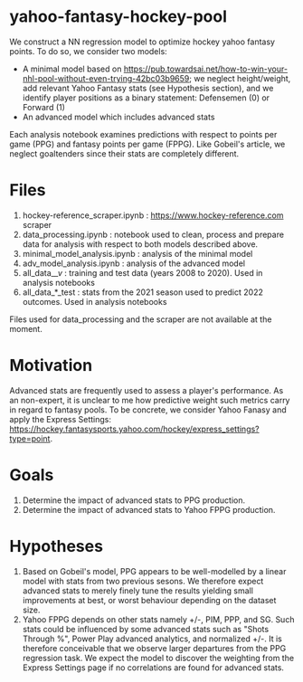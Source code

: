 # yahoo-fantasy-hockey-pool
We construct a NN regression model to optimize hockey yahoo fantasy points. To do so, we consider two models:
* A minimal model based on https://pub.towardsai.net/how-to-win-your-nhl-pool-without-even-trying-42bc03b9659; we neglect height/weight, add relevant Yahoo Fantasy stats (see Hypothesis section), and we identify player positions as a binary statement: Defensemen (0) or Forward (1)
* An advanced model which includes advanced stats

Each analysis notebook examines predictions with respect to points per game (PPG) and fantasy points per game (FPPG). Like Gobeil's article, we neglect goaltenders since their stats are completely different.

# Files
1. hockey-reference_scraper.ipynb : https://www.hockey-reference.com scraper
2. data_processing.ipynb : notebook used to clean, process and prepare data for analysis with respect to both models described above.
3. minimal_model_analysis.ipynb : analysis of the minimal model
4. adv_model_analysis.ipynb : analysis of the advanced model
5. all_data_*_v* : training and test data (years 2008 to 2020). Used in analysis notebooks
6. all_data_*_test : stats from the 2021 season used to predict 2022 outcomes. Used in analysis notebooks

Files used for data_processing and the scraper are not available at the moment. 

# Motivation
Advanced stats are frequently used to assess a player's performance. As an non-expert, it is unclear to me how predictive weight such metrics carry in regard to fantasy pools. To be concrete, we consider Yahoo Fanasy and apply the Express Settings: https://hockey.fantasysports.yahoo.com/hockey/express_settings?type=point.

# Goals
1. Determine the impact of advanced stats to PPG production.
2. Determine the impact of advanced stats to Yahoo FPPG production. 

# Hypotheses
1. Based on Gobeil's model, PPG appears to be well-modelled by a linear model with stats from two previous sesons. We therefore expect advanced stats to merely finely tune the results yielding small improvements at best, or worst behaviour depending on the dataset size.
2. Yahoo FPPG depends on other stats namely +/-, PIM, PPP, and SG. Such stats could be influenced by some advanced stats such as "Shots Through %", Power Play advanced analytics, and normalized +/-. It is therefore conceivable that we observe larger departures from the PPG regression task. We expect the model to discover the weighting from the Express Settings page if no correlations are found for advanced stats.
